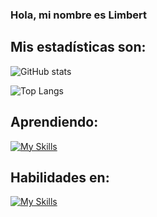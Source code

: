 ### Hola, mi nombre es Limbert ###

## Mis estadísticas son: 
![GitHub stats](https://github-readme-stats.vercel.app/api?username=LimbersMay&show_icons=true&theme=tokyonight)

![Top Langs](https://github-readme-stats.vercel.app/api/top-langs/?username=LimbersMay)

## Aprendiendo: 

[![My Skills](https://skills.thijs.gg/icons?i=ts,react,nestjs)](https://skills.thijs.gg)
  
## Habilidades en:
[![My Skills](https://skills.thijs.gg/icons?i=js,nodejs,express)](https://skills.thijs.gg)
